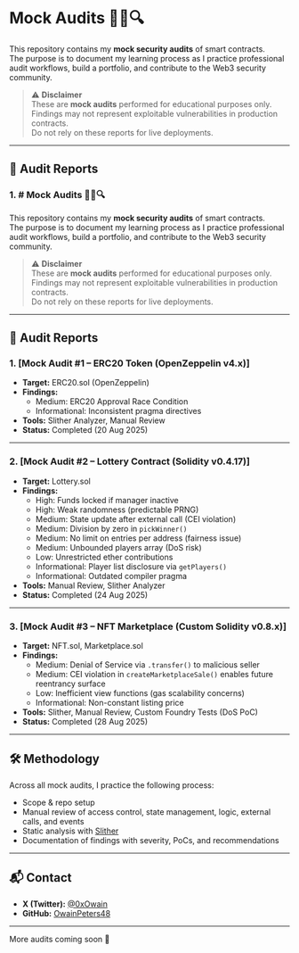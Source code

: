 # Mock Audits 🕵️‍♂️🔍

This repository contains my **mock security audits** of smart contracts.  
The purpose is to document my learning process as I practice professional audit workflows, build a portfolio, and contribute to the Web3 security community.  

> ⚠️ **Disclaimer**  
> These are **mock audits** performed for educational purposes only.  
> Findings may not represent exploitable vulnerabilities in production contracts.  
> Do not rely on these reports for live deployments.  

---

## 📂 Audit Reports

### 1. # Mock Audits 🕵️‍♂️🔍

This repository contains my **mock security audits** of smart contracts.  
The purpose is to document my learning process as I practice professional audit workflows, build a portfolio, and contribute to the Web3 security community.  

> ⚠️ **Disclaimer**  
> These are **mock audits** performed for educational purposes only.  
> Findings may not represent exploitable vulnerabilities in production contracts.  
> Do not rely on these reports for live deployments.  

---

## 📂 Audit Reports

### 1. [Mock Audit #1 – ERC20 Token (OpenZeppelin v4.x)]
- **Target:** ERC20.sol (OpenZeppelin)  
- **Findings:**  
  - Medium: ERC20 Approval Race Condition  
  - Informational: Inconsistent pragma directives  
- **Tools:** Slither Analyzer, Manual Review  
- **Status:** Completed (20 Aug 2025)  

---

### 2. [Mock Audit #2 – Lottery Contract (Solidity v0.4.17)]
- **Target:** Lottery.sol  
- **Findings:**  
  - High: Funds locked if manager inactive  
  - High: Weak randomness (predictable PRNG)  
  - Medium: State update after external call (CEI violation)  
  - Medium: Division by zero in `pickWinner()`  
  - Medium: No limit on entries per address (fairness issue)  
  - Medium: Unbounded players array (DoS risk)  
  - Low: Unrestricted ether contributions  
  - Informational: Player list disclosure via `getPlayers()`  
  - Informational: Outdated compiler pragma  
- **Tools:** Manual Review, Slither Analyzer  
- **Status:** Completed (24 Aug 2025)  

---

### 3. [Mock Audit #3 – NFT Marketplace (Custom Solidity v0.8.x)]
- **Target:** NFT.sol, Marketplace.sol  
- **Findings:**  
  - Medium: Denial of Service via `.transfer()` to malicious seller  
  - Medium: CEI violation in `createMarketplaceSale()` enables future reentrancy surface  
  - Low: Inefficient view functions (gas scalability concerns)  
  - Informational: Non-constant listing price   
- **Tools:** Slither, Manual Review, Custom Foundry Tests (DoS PoC)  
- **Status:** Completed (28 Aug 2025)

---


## 🛠️ Methodology

Across all mock audits, I practice the following process:
- Scope & repo setup  
- Manual review of access control, state management, logic, external calls, and events  
- Static analysis with [Slither](https://github.com/crytic/slither)  
- Documentation of findings with severity, PoCs, and recommendations

---

## 📬 Contact

- **X (Twitter):** [@0xOwain](https://x.com/0xOwain)  
- **GitHub:** [OwainPeters48](https://github.com/OwainPeters48)  

---

More audits coming soon 🚀

